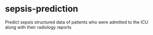 # sepsis-prediction
Predict sepsis structured data of patients who were admitted to the ICU along with their radiology reports
